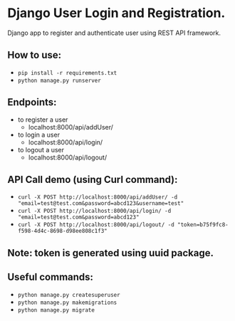 # Django User Login and Registration.
Django app to register and authenticate user using REST API framework.

## How to use:
  - `pip install -r requirements.txt`
  - `python manage.py runserver`
  
## Endpoints:
  - to register a user
    - localhost:8000/api/addUser/
  - to login a user
    - localhost:8000/api/login/
  - to logout a user
    - localhost:8000/api/logout/

## API Call demo (using Curl command):
  - `curl -X POST http://localhost:8000/api/addUser/ -d "email=test@test.com&password=abcd123&username=test"`
  - `curl -X POST http://localhost:8000/api/login/ -d "email=test@test.com&password=abcd123"`
  - `curl -X POST http://localhost:8000/api/logout/ -d "token=b75f9fc8-f598-4d4c-8698-d98ee808c1f3"`

## Note: token is generated using uuid package.

## Useful commands:
  - `python manage.py createsuperuser`
  - `python manage.py makemigrations`
  - `python manage.py migrate`
